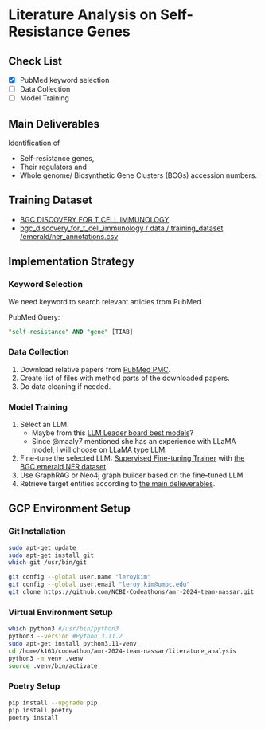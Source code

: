 # Literature Analysis on Self-Resistance Genes
## Check List
- [x] PubMed keyword selection
- [ ] Data Collection
- [ ] Model Training
## Main Deliverables
Identification of
- Self-resistance genes,
- Their regulators and
- Whole genome/ Biosynthetic Gene Clusters (BCGs) accession numbers.
## Training Dataset
- [BGC DISCOVERY FOR T CELL IMMUNOLOGY](https://gitlab.com/maaly7/bgc_discovery_for_t_cell_immunology)
- [bgc_discovery_for_t_cell_immunology / data / training_dataset /emerald/ner_annotations.csv](https://gitlab.com/maaly7/bgc_discovery_for_t_cell_immunology/-/blob/master/data/training_dataset/emerald/ner_annotations.csv?ref_type=heads)
## Implementation Strategy
### Keyword Selection
We need keyword to search relevant articles from PubMed.

PubMed Query:
```SQL
"self-resistance" AND "gene" [TIAB]
```

### Data Collection
1. Download relative papers from [PubMed PMC](https://www.ncbi.nlm.nih.gov/pmc/tools/developers/).
2. Create list of files with method parts of the downloaded papers.
3. Do data cleaning if needed.

### Model Training
1. Select an LLM.
   - Maybe from this [LLM Leader board best models](https://huggingface.co/collections/open-llm-leaderboard/llm-leaderboard-best-models-652d6c7965a4619fb5c27a03)?
   - Since @maaly7 mentioned she has an experience with LLaMA model, I will choose on LLaMA type LLM.
2. Fine-tune the selected LLM: [Supervised Fine-tuning Trainer](https://huggingface.co/docs/trl/en/sft_trainer) with [the BGC emerald NER dataset](https://gitlab.com/maaly7/bgc_discovery_for_t_cell_immunology/-/blob/master/data/training_dataset/emerald/ner_annotations.csv?ref_type=heads).
3. Use GraphRAG or Neo4j graph builder based on the fine-tuned LLM.
4. Retrieve target entities according to [the main delieverables](#main-deliverables).

## GCP Environment Setup

### Git Installation
```bash
sudo apt-get update
sudo apt-get install git
which git /usr/bin/git

git config --global user.name "leroykim"
git config --global user.email "leroy.kim@umbc.edu"
git clone https://github.com/NCBI-Codeathons/amr-2024-team-nassar.git
```

### Virtual Environment Setup
```bash
which python3 #/usr/bin/python3
python3 --version #Python 3.11.2
sudo apt-get install python3.11-venv
cd /home/k163/codeathon/amr-2024-team-nassar/literature_analysis
python3 -m venv .venv
source .venv/bin/activate
```

### Poetry Setup
```bash
pip install --upgrade pip
pip install poetry
poetry install
```